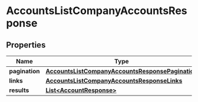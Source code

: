 

# AccountsListCompanyAccountsResponse


## Properties

| Name | Type | Description | Notes |
|------------ | ------------- | ------------- | -------------|
|**pagination** | [**AccountsListCompanyAccountsResponsePagination**](AccountsListCompanyAccountsResponsePagination.md) |  |  [optional] |
|**links** | [**AccountsListCompanyAccountsResponseLinks**](AccountsListCompanyAccountsResponseLinks.md) |  |  [optional] |
|**results** | [**List&lt;AccountResponse&gt;**](AccountResponse.md) |  |  [optional] |



